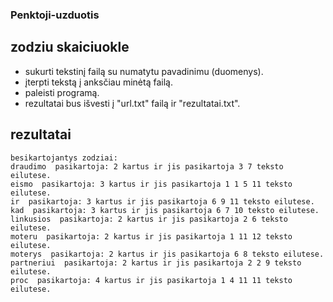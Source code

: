 ### Penktoji-uzduotis
## zodziu skaiciuokle
- sukurti tekstinį failą su numatytu pavadinimu (duomenys).
- įterpti tekstą į anksčiau minėtą failą.
- paleisti programą.
- rezultatai bus išvesti į "url.txt" failą ir "rezultatai.txt".
## rezultatai
```shell
besikartojantys zodziai:
draudimo  pasikartoja: 2 kartus ir jis pasikartoja 3 7 teksto eilutese.
eismo  pasikartoja: 3 kartus ir jis pasikartoja 1 1 5 11 teksto eilutese.
ir  pasikartoja: 3 kartus ir jis pasikartoja 6 9 11 teksto eilutese.
kad  pasikartoja: 3 kartus ir jis pasikartoja 6 7 10 teksto eilutese.
linkusios  pasikartoja: 2 kartus ir jis pasikartoja 2 6 teksto eilutese.
moteru  pasikartoja: 2 kartus ir jis pasikartoja 1 11 12 teksto eilutese.
moterys  pasikartoja: 2 kartus ir jis pasikartoja 6 8 teksto eilutese.
partneriui  pasikartoja: 2 kartus ir jis pasikartoja 2 2 9 teksto eilutese.
proc  pasikartoja: 4 kartus ir jis pasikartoja 1 4 11 11 teksto eilutese.
```
